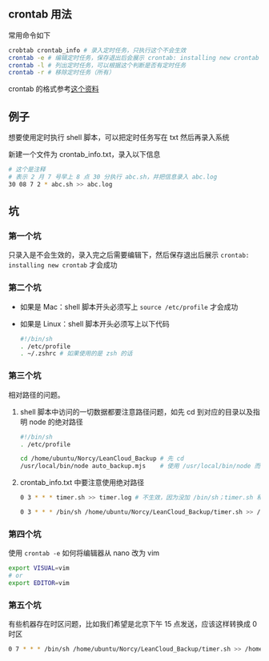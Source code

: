 ## crontab 用法
常用命令如下

```sh
crobtab crontab_info # 录入定时任务，只执行这个不会生效
crontab -e # 编辑定时任务，保存退出后会展示 crontab: installing new crontab 即为成功
crontab -l # 列出定时任务，可以根据这个判断是否有定时任务
crontab -r # 移除定时任务（所有）
```

crontab 的格式参考[这个资料](https://www.runoob.com/linux/linux-comm-crontab.html)



## 例子
想要使用定时执行 shell 脚本，可以把定时任务写在 txt 然后再录入系统

新建一个文件为 crontab_info.txt，录入以下信息

```sh
# 这个是注释
# 表示 2 月 7 号早上 8 点 30 分执行 abc.sh，并把信息录入 abc.log
30 08 7 2 * abc.sh >> abc.log
```

## 坑
### 第一个坑
只录入是不会生效的，录入完之后需要编辑下，然后保存退出后展示 `crontab: installing new crontab` 才会成功

### 第二个坑

+ 如果是 Mac：shell 脚本开头必须写上 `source /etc/profile` 才会成功
+ 如果是 Linux：shell 脚本开头必须写上以下代码

    ```sh
    #!/bin/sh
    . /etc/profile
    . ~/.zshrc # 如果使用的是 zsh 的话
    ```

### 第三个坑
相对路径的问题。

1. shell 脚本中访问的一切数据都要注意路径问题，如先 cd 到对应的目录以及指明 node 的绝对路径

    ```sh
    #!/bin/sh
    . /etc/profile

    cd /home/ubuntu/Norcy/LeanCloud_Backup # 先 cd
    /usr/local/bin/node auto_backup.mjs    # 使用 /usr/local/bin/node 而不是 node
    ```

2. crontab_info.txt 中要注意使用绝对路径

    ```sh
    0 3 * * * timer.sh >> timer.log # 不生效，因为没加 /bin/sh；timer.sh 和 timer.log 的路径都是在 ~
    ```

    ```sh
    0 3 * * * /bin/sh /home/ubuntu/Norcy/LeanCloud_Backup/timer.sh >> /home/ubuntu/Norcy/LeanCloud_Backup/timer.log # 建议使用绝对路径
    ```

### 第四个坑
使用 `crontab -e` 如何将编辑器从 nano 改为 vim

```sh
export VISUAL=vim
# or
export EDITOR=vim
```

### 第五个坑
有些机器存在时区问题，比如我们希望是北京下午 15 点发送，应该这样转换成 0 时区

```sh
0 7 * * * /bin/sh /home/ubuntu/Norcy/LeanCloud_Backup/timer.sh >> /home/ubuntu/Norcy/LeanCloud_Backup/timer.log # 转换时区
```